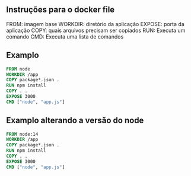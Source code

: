 ## Instruções para o docker file

FROM: imagem base
WORKDIR: diretório da aplicação
EXPOSE: porta da aplicação
COPY: quais arquivos precisam ser copiados
RUN: Executa um comando
CMD: Executa uma lista de comandos

## Examplo

```Dockerfile
FROM node
WORKDIR /app
COPY package*.json .
RUN npm install
COPY . .
EXPOSE 3000
CMD ["node", "app.js"]
```

## Examplo alterando a versão do node

```Dockerfile
FROM node:14
WORKDIR /app
COPY package*.json .
RUN npm install
COPY . .
EXPOSE 3000
CMD ["node", "app.js"]
```